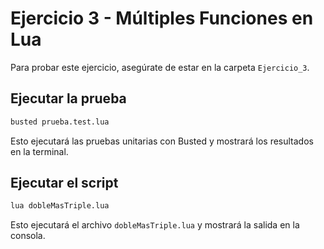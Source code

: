 # Ejercicio 3 - Múltiples Funciones en Lua

Para probar este ejercicio, asegúrate de estar en la carpeta `Ejercicio_3`.

## Ejecutar la prueba

```sh
busted prueba.test.lua
```

Esto ejecutará las pruebas unitarias con Busted y mostrará los resultados en la terminal.

## Ejecutar el script

```sh
lua dobleMasTriple.lua
```

Esto ejecutará el archivo `dobleMasTriple.lua` y mostrará la salida en la consola.
